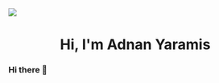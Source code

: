 <img src="https://github.com/ayaramis/ayaramis/blob/main/Blue%20Yellow%20Futuristic%20Virtual%20Technology%20Blog%20Banner.png?raw=true">

<h1 align="center">Hi, I'm Adnan Yaramis</h1>







### Hi there 👋

<!--
**ayaramis/ayaramis** is a ✨ _special_ ✨ repository because its `README.md` (this file) appears on your GitHub profile.

Here are some ideas to get you started:

- 🔭 I’m currently working on ...
- 🌱 I’m currently learning ...
- 👯 I’m looking to collaborate on ...
- 🤔 I’m looking for help with ...
- 💬 Ask me about ...
- 📫 How to reach me: ...
- 😄 Pronouns: ...
- ⚡ Fun fact: ...
-->
